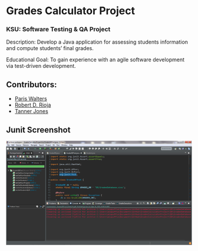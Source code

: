 # Grades Calculator Project
### KSU: Software Testing & QA Project

Description: Develop a Java application for assessing students information and
compute students’ final grades. 

Educational Goal: To gain experience with an agile software development via
test-driven development.

## Contributors:
* [Paris Walters](https://github.com/pwalters04)
* [Robert D. Rioja](https://github.com/miapuffia)
* [Tanner Jones]()

## Junit Screenshot
![alt text](JUnit%20Screenshot.png "JUnit Screenshot")
